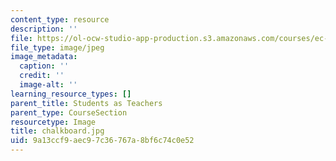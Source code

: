 ```yaml
---
content_type: resource
description: ''
file: https://ol-ocw-studio-app-production.s3.amazonaws.com/courses/ec-719-d-lab-water-climate-change-and-health-spring-2019/9a13ccf9aec97c36767a8bf6c74c0e52_chalkboard.jpg
file_type: image/jpeg
image_metadata:
  caption: ''
  credit: ''
  image-alt: ''
learning_resource_types: []
parent_title: Students as Teachers
parent_type: CourseSection
resourcetype: Image
title: chalkboard.jpg
uid: 9a13ccf9-aec9-7c36-767a-8bf6c74c0e52
---
```

